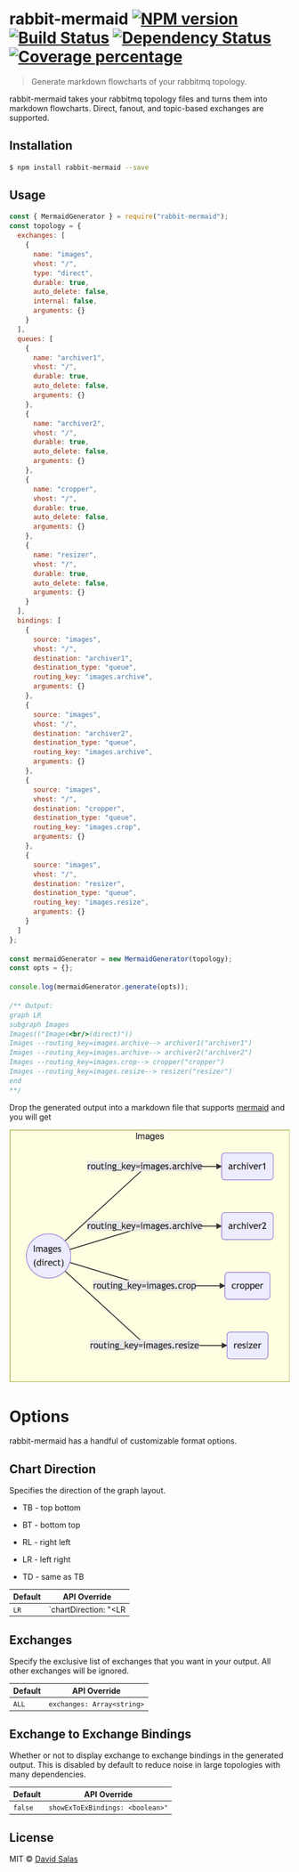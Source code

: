 # rabbit-mermaid [![NPM version][npm-image]][npm-url] [![Build Status][travis-image]][travis-url] [![Dependency Status][daviddm-image]][daviddm-url] [![Coverage percentage][coveralls-image]][coveralls-url]

> Generate markdown flowcharts of your rabbitmq topology.

rabbit-mermaid takes your rabbitmq topology files and turns them into
markdown flowcharts. Direct, fanout, and topic-based exchanges are supported.

## Installation

```sh
$ npm install rabbit-mermaid --save
```

## Usage

```js
const { MermaidGenerator } = require("rabbit-mermaid");
const topology = {
  exchanges: [
    {
      name: "images",
      vhost: "/",
      type: "direct",
      durable: true,
      auto_delete: false,
      internal: false,
      arguments: {}
    }
  ],
  queues: [
    {
      name: "archiver1",
      vhost: "/",
      durable: true,
      auto_delete: false,
      arguments: {}
    },
    {
      name: "archiver2",
      vhost: "/",
      durable: true,
      auto_delete: false,
      arguments: {}
    },
    {
      name: "cropper",
      vhost: "/",
      durable: true,
      auto_delete: false,
      arguments: {}
    },
    {
      name: "resizer",
      vhost: "/",
      durable: true,
      auto_delete: false,
      arguments: {}
    }
  ],
  bindings: [
    {
      source: "images",
      vhost: "/",
      destination: "archiver1",
      destination_type: "queue",
      routing_key: "images.archive",
      arguments: {}
    },
    {
      source: "images",
      vhost: "/",
      destination: "archiver2",
      destination_type: "queue",
      routing_key: "images.archive",
      arguments: {}
    },
    {
      source: "images",
      vhost: "/",
      destination: "cropper",
      destination_type: "queue",
      routing_key: "images.crop",
      arguments: {}
    },
    {
      source: "images",
      vhost: "/",
      destination: "resizer",
      destination_type: "queue",
      routing_key: "images.resize",
      arguments: {}
    }
  ]
};

const mermaidGenerator = new MermaidGenerator(topology);
const opts = {};

console.log(mermaidGenerator.generate(opts));

/** Output:
graph LR
subgraph Images
Images(("Images<br/>(direct)"))
Images --routing_key=images.archive--> archiver1("archiver1")
Images --routing_key=images.archive--> archiver2("archiver2")
Images --routing_key=images.crop--> cropper("cropper")
Images --routing_key=images.resize--> resizer("resizer")
end
**/
```

Drop the generated output into a markdown file that supports [mermaid](https://mermaidjs.github.io/) and you will get

![test](ExampleDG.png)

# Options

rabbit-mermaid has a handful of customizable format options.

## Chart Direction

Specifies the direction of the graph layout.

* TB - top bottom
* BT - bottom top
* RL - right left
* LR - left right

* TD - same as TB

| Default | API Override                         |
| ------- | ------------------------------------ |
| `LR`    | `chartDirection: "<LR|RL|TB|BT|TD>"` |

## Exchanges

Specify the exclusive list of exchanges that you want in your output. All other exchanges will be ignored.

| Default | API Override               |
| ------- | -------------------------- |
| `ALL`   | `exchanges: Array<string>` |

## Exchange to Exchange Bindings

Whether or not to display exchange to exchange bindings in the generated output. This is disabled by default to reduce noise in large topologies with many dependencies.

| Default | API Override                     |
| ------- | -------------------------------- |
| `false` | `showExToExBindings: <boolean>"` |

## License

MIT © [David Salas]()

[npm-image]: https://badge.fury.io/js/rabbit-mermaid.svg
[npm-url]: https://npmjs.org/package/rabbit-mermaid
[travis-image]: https://travis-ci.org/davidlivingrooms/rabbit-mermaid.svg?branch=master
[travis-url]: https://travis-ci.org/davidlivingrooms/rabbit-mermaid
[daviddm-image]: https://david-dm.org/davidlivingrooms/rabbit-mermaid.svg?theme=shields.io
[daviddm-url]: https://david-dm.org/davidlivingrooms/rabbit-mermaid
[coveralls-image]: https://coveralls.io/repos/davidlivingrooms/rabbit-mermaid/badge.svg?branch=master
[coveralls-url]: https://coveralls.io/r/davidlivingrooms/rabbit-mermaid?branch=master
